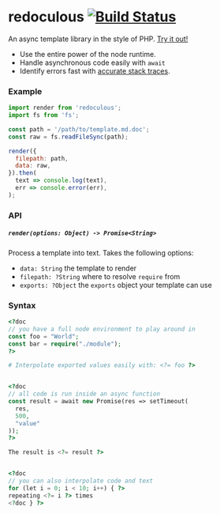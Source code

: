 # redoculous [![Build Status](https://travis-ci.org/nickclaw/redoculous.svg?branch=master)](https://travis-ci.org/nickclaw/redoculous)

An async template library in the style of PHP. [Try it out!](https://npm.runkit.com/redoculous)
 - Use the entire power of the node runtime.
 - Handle asynchronous code easily with `await`
 - Identify errors fast with [accurate stack traces](/test/blame.test.js).

### Example

```js
import render from 'redoculous';
import fs from 'fs';

const path = '/path/to/template.md.doc';
const raw = fs.readFileSync(path);

render({
  filepath: path,
  data: raw,
}).then(
  text => console.log(text),
  err => console.error(err),
);
```

### API

##### `render(options: Object) -> Promise<String>`
Process a template into text. Takes the following options:
 - `data: String` the template to render
 - `filepath: ?String` where to resolve `require` from
 - `exports: ?Object` the `exports` object your template can use

### Syntax

```php
<?doc
// you have a full node environment to play around in
const foo = "World";
const bar = require("./module");
?>

# Interpolate exported values easily with: <?= foo ?>


<?doc
// all code is run inside an async function
const result = await new Promise(res => setTimeout(
  res,
  500,
  "value"
));
?>

The result is <?= result ?>


<?doc
// you can also interpolate code and text
for (let i = 0; i < 10; i++) { ?>
repeating <?= i ?> times
<?doc } ?>

```
